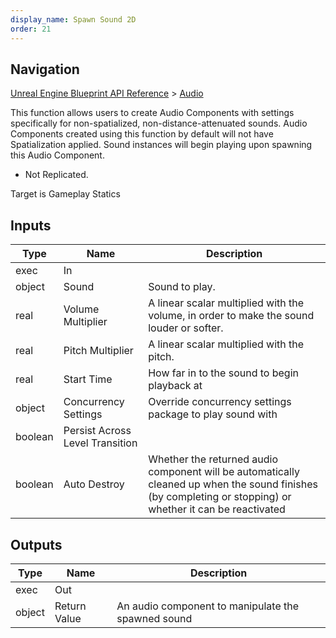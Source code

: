 ```yaml
---
display_name: Spawn Sound 2D
order: 21
---
```

## Navigation

[Unreal Engine Blueprint API Reference](https://dev.epicgames.com/documentation/en-us/unreal-engine/BlueprintAPI) > [Audio](https://dev.epicgames.com/documentation/en-us/unreal-engine/BlueprintAPI/Audio)

This function allows users to create Audio Components with settings specifically for non-spatialized,
non-distance-attenuated sounds. Audio Components created using this function by default will not have
Spatialization applied. Sound instances will begin playing upon spawning this Audio Component.

- Not Replicated.

Target is Gameplay Statics

## Inputs

| Type | Name | Description |
| --- | --- | --- |
| exec | In |  |
| object | Sound | Sound to play. |
| real | Volume Multiplier | A linear scalar multiplied with the volume, in order to make the sound louder or softer. |
| real | Pitch Multiplier | A linear scalar multiplied with the pitch. |
| real | Start Time | How far in to the sound to begin playback at |
| object | Concurrency Settings | Override concurrency settings package to play sound with |
| boolean | Persist Across Level Transition |  |
| boolean | Auto Destroy | Whether the returned audio component will be automatically cleaned up when the sound finishes (by completing or stopping) or whether it can be reactivated |

## Outputs

| Type | Name | Description |
| --- | --- | --- |
| exec | Out |  |
| object | Return Value | An audio component to manipulate the spawned sound |
